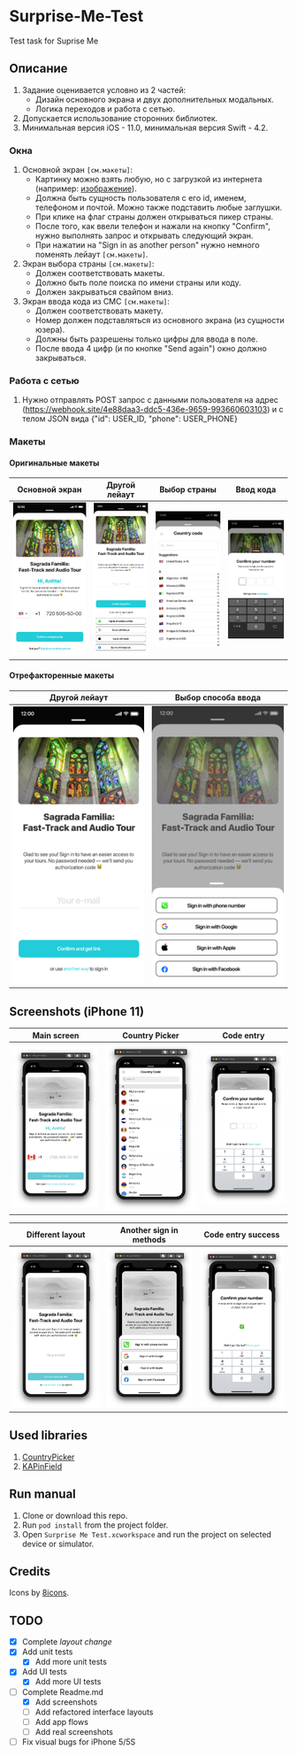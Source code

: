 # Surprise-Me-Test
Test task for Suprise Me

## Описание
 1. Задание оценивается условно из 2 частей:
    - Дизайн основного экрана и двух дополнительных модальных.
    - Логика переходов и работа с сетью.
 2. Допускается использование сторонних библиотек.
 3. Минимальная версия iOS - 11.0, минимальная версия Swift - 4.2.
 
### Окна
  1. Основной экран `[см.макеты]`:
     - Картинку можно взять любую, но с загрузкой из интернета (например: [изображение](https://app.surprizeme.ru/media/store/1186_i1KaYnj_8DuYTzc.jpg)).
     - Должна быть сущность пользователя с его id, именем, телефоном и почтой. Можно также подставить любые заглушки.
     - При клике на флаг страны должен открываться пикер страны.
     - После того, как ввели телефон и нажали на кнопку "Confirm", нужно выполнять запрос и открывать следующий экран.
     - При нажатии на "Sign in as another person" нужно немного поменять лейаут `[см.макеты]`.
  2. Экран выбора страны `[см.макеты]`:
     - Должен соответствовать макеты.
     - Должно быть поле поиска по имени страны или коду.
     - Должен закрываться свайпом вниз.
  3. Экран ввода кода из СМС `[см.макеты]`:
     - Должен соответствовать макету.
     - Номер должен подставляться из основного экрана (из сущности юзера).
     - Должны быть разрешены только цифры для ввода в поле.
     - После ввода 4 цифр (и по кнопке "Send again") окно должно закрываться.

### Работа с сетью
  1. Нужно отправлять POST запрос с данными пользователя на адрес (https://webhook.site/4e88daa3-ddc5-436e-9659-993660603103) и с телом JSON вида {"id": USER_ID, "phone": USER_PHONE}

### Макеты
#### Оригинальные макеты
| Основной экран | Другой лейаут | Выбор страны | Ввод кода |
| --- | --- | --- | --- |
| ![Main screen](https://github.com/un0dvendig/Surprise-Me-Test/blob/assets/Layouts/Original/1%20step%402x.jpg) | ![Different layout](https://github.com/un0dvendig/Surprise-Me-Test/blob/assets/Layouts/Original/not%20you%20sign%20in%20email%402x.jpg) | ![Country picker](https://github.com/un0dvendig/Surprise-Me-Test/blob/assets/Layouts/Original/country%20code%402x.jpg) | ![Code entry](https://github.com/un0dvendig/Surprise-Me-Test/blob/assets/Layouts/Original/Code%402x.jpg) |

#### Отрефакторенные макеты
| Другой лейаут | Выбор способа ввода |
| --- | --- |
| <img src="https://github.com/un0dvendig/Surprise-Me-Test/blob/assets/Layouts/Refactored/different%20layout.png" width="300"> | <img src="https://github.com/un0dvendig/Surprise-Me-Test/blob/assets/Layouts/Refactored/sign%20in%20method%20choice.png" width="300"> |


## Screenshots (iPhone 11)
| Main screen | Country Picker | Code entry |
| --- | --- | --- | 
| ![Screenshot main screen](https://github.com/un0dvendig/Surprise-Me-Test/blob/assets/Screenshots/Main%20Screen%20(iPhone%2011).png) | ![Screenshot country picker](https://github.com/un0dvendig/Surprise-Me-Test/blob/assets/Screenshots/Country%20Picker%20(iPhone%2011).png) | ![Screenshot code entry](https://github.com/un0dvendig/Surprise-Me-Test/blob/assets/Screenshots/Code%20Entry%20(iPhone%2011).png) | 

| Different layout | Another sign in methods | Code entry success|
| --- | --- | --- |
| ![Screenshot different layout](https://github.com/un0dvendig/Surprise-Me-Test/blob/assets/Screenshots/Different%20Layout%20(iPhone%2011).png) | ![Screenshot sign in methods](https://github.com/un0dvendig/Surprise-Me-Test/blob/assets/Screenshots/Sign%20in%20methods%20(iPhone%2011).png) | ![Screenshot code entry success](https://github.com/un0dvendig/Surprise-Me-Test/blob/assets/Screenshots/Code%20Entry%20Success%20(iPhone%2011).png) |

## Used libraries
  1. [CountryPicker](https://github.com/SURYAKANTSHARMA/CountryPicker)
  2. [KAPinField](https://github.com/kirualex/KAPinField)

## Run manual
 1. Clone or download this repo.
 2. Run `pod install` from the project folder.
 3. Open `Surprise Me Test.xcworkspace` and run the project on selected device or simulator.
 
 ## Credits
 Icons by [8icons](https://icons8.com).
 
 ## TODO
  - [X] Complete *layout change*
  - [X] Add unit tests
     - [X] Add more unit tests
  - [X] Add UI tests
     - [X] Add more UI tests
  - [ ] Complete Readme.md
     - [X] Add screenshots
     - [ ] Add refactored interface layouts
     - [ ] Add app flows
     - [ ] Add real screenshots
  - [ ] Fix visual bugs for iPhone 5/5S
